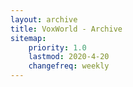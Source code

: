 ```yaml
---
layout: archive
title: VoxWorld - Archive
sitemap:
    priority: 1.0
    lastmod: 2020-4-20
    changefreq: weekly
---
```


